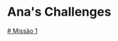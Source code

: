 # Ana's Challenges

[# Missão 1](https://github.com/glwbr/ana-adventure/blob/main/missions/mission1.md)
